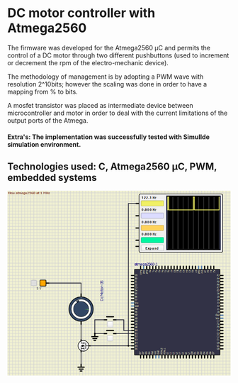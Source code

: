 # DC motor controller with Atmega2560

The firmware was developed for the Atmega2560 µC and permits the control of a DC motor through two different pushbuttons (used to increment or decrement the rpm of the electro-mechanic device).

The methodology of management is by adopting a PWM wave with resolution 2^10bits; however the scaling was done in order to have a mapping
from % to bits.  

A mosfet transistor was placed as intermediate device between microcontroller and motor in order to deal with the current limitations of the output ports of the Atmega.

#### Extra's: The implementation was successfully tested with SimulIde simulation environment.

## Technologies used: C, Atmega2560 µC, PWM, embedded systems
![Alt text](PWM_motor_controller.png)







